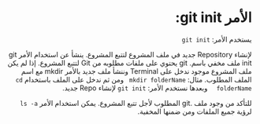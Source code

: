 <div dir="rtl" styyle="text-align:right">

# الأمر git init:

يستخدم الأمر:
`git init `

لإنشاء Repository جديد في ملف المشروع لتتبع المشروع. ينشأ عن استخدام الأمر git init ملف مخفي باسم. git يحتوي على ملفات مطلوبه من Git لتتبع المشروع. 
إذا لم يكن ملف المشروع موجود ندخل على Terminal وننشأ ملف جديد بالأمر mkdir مع اسم الملف المطلوب. مثال:
`mkdir folderName `
ومن ثم ندخل على الملف باستخدام
`cd folderName  `
وبعدها نستخدم الأمر:
`git init`
لإنشاء Repo جديد.

للتأكد من وجود ملف .git المطلوب لأجل تتبع المشروع. يمكن استخدام الأمر 
`ls -a`
 لرؤية جميع الملفات ومن ضمنها المخفية.

</div>